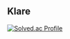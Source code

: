 ## Klare

[![Solved.ac Profile](http://mazassumnida.wtf/api/v2/generate_badge?boj=freedomera)](https://solved.ac/freedomera/)
